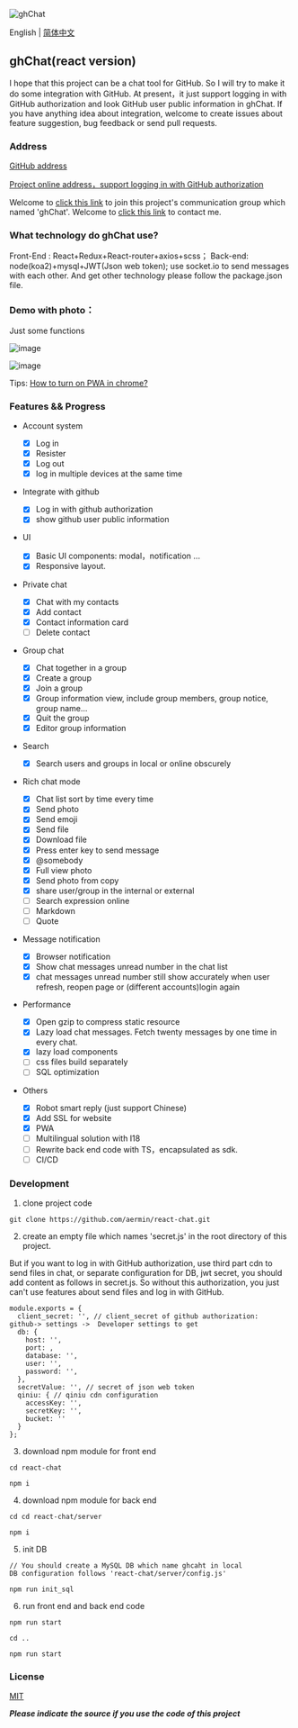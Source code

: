 ![ghChat](https://user-images.githubusercontent.com/24861316/54087066-55783580-438a-11e9-9a5d-14288e84a3f9.png)


English | [简体中文](./README-zh_CN.md)

## ghChat(react version)

I hope that this project can be a chat tool for GitHub. So I will try to make it do some integration with GitHub. At present，it just support logging in with GitHub authorization and look GitHub user public information in ghChat. If you have anything idea about integration, welcome to create issues about feature suggestion, bug feedback or send pull requests.

### Address

[GitHub address](https://github.com/aermin/react-chat)

[Project online address，support logging in with GitHub authorization](https://im.aermin.top)

Welcome to [ click this link](https://im.aermin.top/group_chat/ddbffd80-3663-11e9-a580-d119b23ef62e?name=ghChat) to join this project's communication group which named 'ghChat'.
Welcome to [ click this link](https://im.aermin.top/private_chat/1?name=aermin) to contact me.


### What technology do ghChat use?

Front-End : React+Redux+React-router+axios+scss；
Back-end: node(koa2)+mysql+JWT(Json web token); 
use socket.io to send messages with each other. 
And get other technology please follow the package.json file.

### Demo with photo：

Just some functions

![image](https://user-images.githubusercontent.com/24861316/55677334-2f599d00-5918-11e9-8eb9-ab74a56572b1.png)

![image](https://user-images.githubusercontent.com/24861316/55677498-4221a100-591b-11e9-9e76-31c490d87c8a.png)

Tips: [How to turn on PWA in chrome?](https://github.com/aermin/blog/issues/63)

### Features && Progress

- Account system

  - [x] Log in
  - [x] Resister
  - [x] Log out
  - [x] log in multiple devices at the same time

- Integrate with github

  - [x] Log in with github authorization
  - [x] show github user public information

- UI
    - [x] Basic UI components: modal，notification ...
    - [x] Responsive layout.

- Private chat

  - [x] Chat with my contacts
  - [x] Add contact
  - [x] Contact information card
  - [ ] Delete contact

- Group chat

  - [x] Chat together in a group
  - [x] Create a group
  - [x] Join a group
  - [x] Group information view, include group members, group notice, group name...
  - [x] Quit the group
  - [x] Editor group information

- Search

  - [x] Search users and groups in local or online obscurely

- Rich chat mode

  - [x] Chat list sort by time every time
  - [x] Send photo
  - [x] Send emoji
  - [x] Send file
  - [x] Download file
  - [x] Press enter key to send message
  - [x] @somebody
  - [x] Full view photo
  - [x] Send photo from copy
  - [x] share user/group in the internal or external
  - [ ] Search expression online
  - [ ] Markdown
  - [ ] Quote

- Message notification

  - [x] Browser notification
  - [x] Show chat messages unread number in the chat list
  - [x] chat messages unread number still show accurately when user refresh, reopen page or (different accounts)login again

- Performance

  - [x] Open gzip to compress static resource
  - [x] Lazy load chat messages. Fetch twenty messages by one time in every chat.
  - [x] lazy load components
  - [ ] css files build separately
  - [ ] SQL optimization

- Others

  - [x] Robot smart reply (just support Chinese)
  - [x] Add SSL for website
  - [x] PWA
  - [ ] Multilingual solution with I18
  - [ ] Rewrite back end code with TS，encapsulated as sdk.
  - [ ] CI/CD

### Development

1. clone project code
```
git clone https://github.com/aermin/react-chat.git
```


2.  create an empty file which names 'secret.js' in the root directory of this project.

But if you want to log in with GitHub authorization, use third part cdn to send files in chat, or separate configuration for DB, jwt secret, you should add content as follows in secret.js. So without this authorization, you just can't use features about send files and log in with GitHub.

```
module.exports = {
  client_secret: '', // client_secret of github authorization:  github-> settings ->  Developer settings to get 
  db: {
    host: '', 
    port: ,
    database: '',
    user: '',
    password: '',
  },
  secretValue: '', // secret of json web token
  qiniu: { // qiniu cdn configuration
    accessKey: '',
    secretKey: '',
    bucket: ''
  }
};
```

3. download npm module for front end

```
cd react-chat
```

```
npm i
```

4. download npm module for back end
```
cd cd react-chat/server 
```

```
npm i
```

5. init DB
```
// You should create a MySQL DB which name ghcaht in local
DB configuration follows 'react-chat/server/config.js'

npm run init_sql
```

6. run front end and back end code
```
npm run start
```

```
cd ..  
```

```
npm run start
```

### License

[MIT](https://opensource.org/licenses/MIT)

***Please indicate the source if you use the code of this project***

